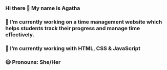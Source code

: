 ### Hi there 👋 My name is Agatha
### 🔭 I’m currently working on a time management website which helps students track their progress and manage time effectively.
### 🌱 I’m currently working with HTML, CSS & JavaScript
### 😄 Pronouns: She/Her
<!--
**AgathaW/AgathaW** is a ✨ _special_ ✨ repository because its `README.md` (this file) appears on your GitHub profile.

Here are some ideas to get you started:

- 🔭 I’m currently working on ...
- 🌱 I’m currently learning ...
- 👯 I’m looking to collaborate on ...
- 🤔 I’m looking for help with ...
- 💬 Ask me about ...
- 📫 How to reach me: ...
- 😄 Pronouns: ...
- ⚡ Fun fact: ...
-->
